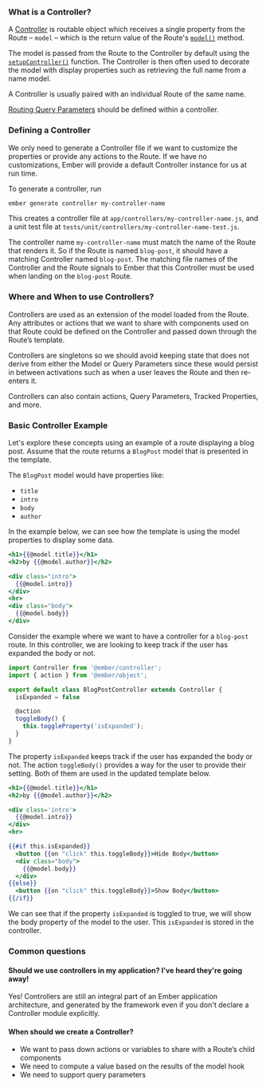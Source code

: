 ### What is a Controller?

A [Controller](https://emberjs.com/api/ember/release/classes/Controller) is routable object which receives a single property from the Route – `model` – which is the return value of the Route's [`model()`](https://api.emberjs.com/ember/3.17/classes/Route/methods?anchor=model) method.

The model is passed from the Route to the Controller by default using the [`setupController()`](https://api.emberjs.com/ember/3.17/classes/Route/methods/setupController?anchor=setupController) function. The Controller is then often used to decorate the model with display properties such as retrieving the full name from a name model.

A Controller is usually paired with an individual Route of the same name.

[Routing Query Parameters](../query-params/) should be defined within a controller.

### Defining a Controller

We only need to generate a Controller file if we want to customize the properties or provide any actions to the Route. If we have no customizations, Ember will provide a default Controller instance for us at run time.

To generate a controller, run
```bash
ember generate controller my-controller-name
```

This creates a controller file at `app/controllers/my-controller-name.js`, and a unit test file at `tests/unit/controllers/my-controller-name-test.js`.

The controller name `my-controller-name` must match the name of the Route that renders it. So if the Route is named `blog-post`, it should have a matching Controller named `blog-post`. The matching file names of the Controller and the Route signals to Ember that this Controller must be used when landing on the `blog-post` Route.

### Where and When to use Controllers?

Controllers are used as an extension of the model loaded from the Route. Any attributes or actions that we want to share with components used on that Route could be defined on the Controller and passed down through the Route’s template.

Controllers are singletons so we should avoid keeping state that does not derive from either the Model or Query Parameters since these would persist in between activations such as when a user leaves the Route and then re-enters it.

Controllers can also contain actions, Query Parameters, Tracked Properties, and more.

### Basic Controller Example

Let's explore these concepts using an example of a route displaying a blog post. Assume that the route returns a `BlogPost` model that is presented in the template.

The `BlogPost` model would have properties like:

* `title`
* `intro`
* `body`
* `author`

In the example below, we can see how the template is using the model properties to display some data.

```handlebars {data-filename=app/templates/blog-post.hbs}
<h1>{{@model.title}}</h1>
<h2>by {{@model.author}}</h2>

<div class="intro">
  {{@model.intro}}
</div>
<hr>
<div class="body">
  {{@model.body}}
</div>
```

Consider the example where we want to have a controller for a `blog-post` route. In this controller, we are looking to keep track if the user has expanded the body or not.

```javascript {data-filename=app/controllers/blog-post.js}
import Controller from '@ember/controller';
import { action } from '@ember/object';

export default class BlogPostController extends Controller {
  isExpanded = false

  @action
  toggleBody() {
    this.toggleProperty('isExpanded');
  }
}
```

The property `isExpanded` keeps track if the user has expanded the body or not. The action `toggleBody()` provides a way for the user to provide their setting. Both of them are used in the updated template below.

```handlebars {data-filename=app/templates/blog-post.hbs}
<h1>{{@model.title}}</h1>
<h2>by {{@model.author}}</h2>

<div class='intro'>
  {{@model.intro}}
</div>
<hr>

{{#if this.isExpanded}}
  <button {{on "click" this.toggleBody}}>Hide Body</button>
  <div class="body">
    {{@model.body}}
  </div>
{{else}}
  <button {{on "click" this.toggleBody}}>Show Body</button>
{{/if}}
```

We can see that if the property `isExpanded` is toggled to true, we will show the body property of the model to the user. This `isExpanded` is stored in the controller.

### Common questions

#### Should we use controllers in my application? I've heard they're going away!

Yes! Controllers are still an integral part of an Ember application architecture, and generated by the framework even if you don't declare a Controller module explicitly.

#### When should we create a Controller?

* We want to pass down actions or variables to share with a Route’s child components
* We need to compute a value based on the results of the model hook
* We need to support query parameters
